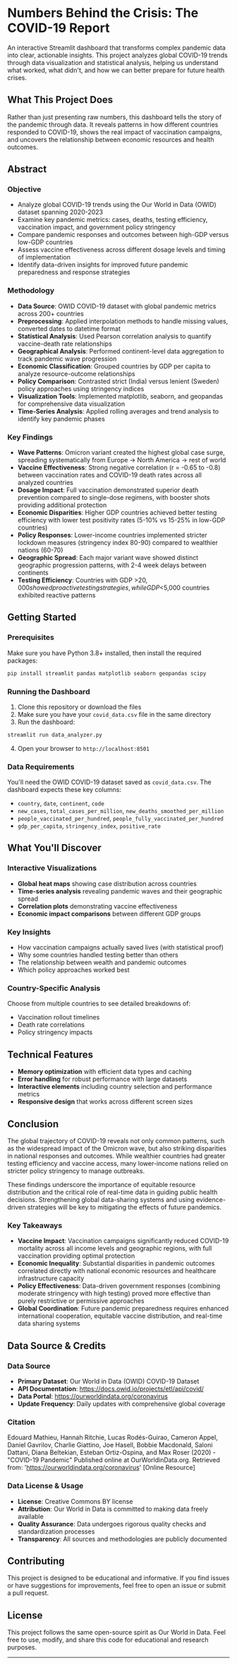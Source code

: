 # Numbers Behind the Crisis: The COVID-19 Report

An interactive Streamlit dashboard that transforms complex pandemic data into clear, actionable insights. This project analyzes global COVID-19 trends through data visualization and statistical analysis, helping us understand what worked, what didn't, and how we can better prepare for future health crises.

## What This Project Does

Rather than just presenting raw numbers, this dashboard tells the story of the pandemic through data. It reveals patterns in how different countries responded to COVID-19, shows the real impact of vaccination campaigns, and uncovers the relationship between economic resources and health outcomes.

## Abstract

### Objective

* Analyze global COVID-19 trends using the Our World in Data (OWID) dataset spanning 2020-2023
* Examine key pandemic metrics: cases, deaths, testing efficiency, vaccination impact, and government policy stringency
* Compare pandemic responses and outcomes between high-GDP versus low-GDP countries
* Assess vaccine effectiveness across different dosage levels and timing of implementation
* Identify data-driven insights for improved future pandemic preparedness and response strategies

### Methodology

* **Data Source**: OWID COVID-19 dataset with global pandemic metrics across 200+ countries
* **Preprocessing**: Applied interpolation methods to handle missing values, converted dates to datetime format
* **Statistical Analysis**: Used Pearson correlation analysis to quantify vaccine-death rate relationships
* **Geographical Analysis**: Performed continent-level data aggregation to track pandemic wave progression
* **Economic Classification**: Grouped countries by GDP per capita to analyze resource-outcome relationships
* **Policy Comparison**: Contrasted strict (India) versus lenient (Sweden) policy approaches using stringency indices
* **Visualization Tools**: Implemented matplotlib, seaborn, and geopandas for comprehensive data visualization
* **Time-Series Analysis**: Applied rolling averages and trend analysis to identify key pandemic phases

### Key Findings

* **Wave Patterns**: Omicron variant created the highest global case surge, spreading systematically from Europe → North America → rest of world
* **Vaccine Effectiveness**: Strong negative correlation (r = -0.65 to -0.8) between vaccination rates and COVID-19 death rates across all analyzed countries
* **Dosage Impact**: Full vaccination demonstrated superior death prevention compared to single-dose regimens, with booster shots providing additional protection
* **Economic Disparities**: Higher GDP countries achieved better testing efficiency with lower test positivity rates (5-10% vs 15-25% in low-GDP countries)
* **Policy Responses**: Lower-income countries implemented stricter lockdown measures (stringency index 80-90) compared to wealthier nations (60-70)
* **Geographic Spread**: Each major variant wave showed distinct geographic progression patterns, with 2-4 week delays between continents
* **Testing Efficiency**: Countries with GDP >$20,000 showed proactive testing strategies, while GDP <$5,000 countries exhibited reactive patterns

## Getting Started

### Prerequisites

Make sure you have Python 3.8+ installed, then install the required packages:

```bash
pip install streamlit pandas matplotlib seaborn geopandas scipy
```

### Running the Dashboard

1. Clone this repository or download the files
2. Make sure you have your `covid_data.csv` file in the same directory
3. Run the dashboard:

```bash
streamlit run data_analyzer.py
```

4. Open your browser to `http://localhost:8501`

### Data Requirements

You'll need the OWID COVID-19 dataset saved as `covid_data.csv`. The dashboard expects these key columns:
* `country`, `date`, `continent`, `code`
* `new_cases`, `total_cases_per_million`, `new_deaths_smoothed_per_million`
* `people_vaccinated_per_hundred`, `people_fully_vaccinated_per_hundred`
* `gdp_per_capita`, `stringency_index`, `positive_rate`

## What You'll Discover

### Interactive Visualizations
* **Global heat maps** showing case distribution across countries
* **Time-series analysis** revealing pandemic waves and their geographic spread
* **Correlation plots** demonstrating vaccine effectiveness
* **Economic impact comparisons** between different GDP groups

### Key Insights
* How vaccination campaigns actually saved lives (with statistical proof)
* Why some countries handled testing better than others
* The relationship between wealth and pandemic outcomes
* Which policy approaches worked best

### Country-Specific Analysis
Choose from multiple countries to see detailed breakdowns of:
* Vaccination rollout timelines
* Death rate correlations
* Policy stringency impacts

## Technical Features

* **Memory optimization** with efficient data types and caching
* **Error handling** for robust performance with large datasets
* **Interactive elements** including country selection and performance metrics
* **Responsive design** that works across different screen sizes

## Conclusion

The global trajectory of COVID-19 reveals not only common patterns, such as the widespread impact of the Omicron wave, but also striking disparities in national responses and outcomes. While wealthier countries had greater testing efficiency and vaccine access, many lower-income nations relied on stricter policy stringency to manage outbreaks.

These findings underscore the importance of equitable resource distribution and the critical role of real-time data in guiding public health decisions. Strengthening global data-sharing systems and using evidence-driven strategies will be key to mitigating the effects of future pandemics.

### Key Takeaways
* **Vaccine Impact**: Vaccination campaigns significantly reduced COVID-19 mortality across all income levels and geographic regions, with full vaccination providing optimal protection
* **Economic Inequality**: Substantial disparities in pandemic outcomes correlated directly with national economic resources and healthcare infrastructure capacity
* **Policy Effectiveness**: Data-driven government responses (combining moderate stringency with high testing) proved more effective than purely restrictive or permissive approaches
* **Global Coordination**: Future pandemic preparedness requires enhanced international cooperation, equitable vaccine distribution, and real-time data sharing systems

## Data Source & Credits

### Data Source
* **Primary Dataset**: Our World in Data (OWID) COVID-19 Dataset
* **API Documentation**: https://docs.owid.io/projects/etl/api/covid/
* **Data Portal**: https://ourworldindata.org/coronavirus
* **Update Frequency**: Daily updates with comprehensive global coverage

### Citation
Edouard Mathieu, Hannah Ritchie, Lucas Rodés-Guirao, Cameron Appel, Daniel Gavrilov, Charlie Giattino, Joe Hasell, Bobbie Macdonald, Saloni Dattani, Diana Beltekian, Esteban Ortiz-Ospina, and Max Roser (2020) - "COVID-19 Pandemic" Published online at OurWorldinData.org. Retrieved from: 'https://ourworldindata.org/coronavirus' [Online Resource]

### Data License & Usage
* **License**: Creative Commons BY license
* **Attribution**: Our World in Data is committed to making data freely available
* **Quality Assurance**: Data undergoes rigorous quality checks and standardization processes
* **Transparency**: All sources and methodologies are publicly documented

## Contributing

This project is designed to be educational and informative. If you find issues or have suggestions for improvements, feel free to open an issue or submit a pull request.

## License

This project follows the same open-source spirit as Our World in Data. Feel free to use, modify, and share this code for educational and research purposes.

---